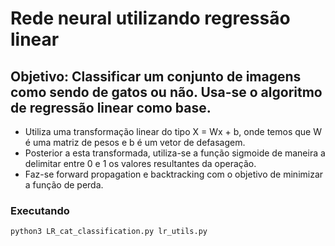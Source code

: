 # Rede neural utilizando regressão linear

## Objetivo: Classificar um conjunto de imagens como sendo de gatos ou não. Usa-se o algoritmo de regressão linear como base.


* Utiliza uma transformação linear do tipo X = Wx + b, onde temos que W é uma matriz de pesos e b é um vetor de defasagem.
* Posterior a esta transformada, utiliza-se a função sigmoide de maneira a delimitar entre 0 e 1 os valores resultantes da operação.
* Faz-se forward propagation e backtracking com o objetivo de minimizar a função de perda.


### Executando


```
python3 LR_cat_classification.py lr_utils.py
```

